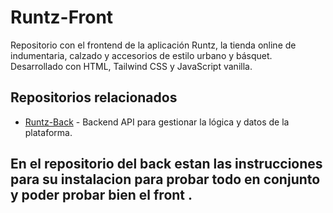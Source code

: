 # Runtz-Front

Repositorio con el frontend de la aplicación Runtz, la tienda online de indumentaria, calzado y accesorios de estilo urbano y básquet.  
Desarrollado con HTML, Tailwind CSS y JavaScript vanilla.

## Repositorios relacionados

- [Runtz-Back](https://github.com/AtirriDev/Runtz-Back) - Backend API para gestionar la lógica y datos de la plataforma.

## En el repositorio del back estan las instrucciones para su instalacion para probar todo en conjunto y poder probar bien el front .
